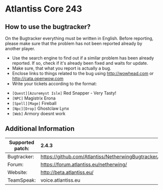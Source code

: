Atlantiss Core 243
================================

How to use the bugtracker?
-------------------------
On the Bugtracker everything must be written in English. Before reporting, please make sure that the problem has not been reported already by another player.

 - Use the search engine to find out if a similar problem has been already reported. If so, check if it's already been fixed and waits for update.
 - Make sure, that what you report is actually a bug.
 - Enclose links to things related to the bug using http://wowhead.com or http://cata.openwow.com
 - Write your tickets according to the format:<br>
  * `[Quest][Azuremyst Isle]` Red Snapper - Very Tasty!<br>
  * `[NPC]` Magistrix Erona<br>
  * `[Spell][Mage]` Fireball<br>
  * `[Npc][Drop]` Ghostclaw Lynx<br>
  * `[Web]` Armory doesnt work


Additional Information
-------------------------

| Supported patch:  | 2.4.3                                                     |
|-------------------|:----------------------------------------------------------|
| Bugtracker:       | https://github.com/Atlantiss/NetherwingBugtracker/issues  |
| Forum:            | https://forum.atlantiss.eu/netherwing/                    |
| Website:          | http://beta.atlantiss.eu/                                 |
| TeamSpeak:        | voice.atlantiss.eu                                        |